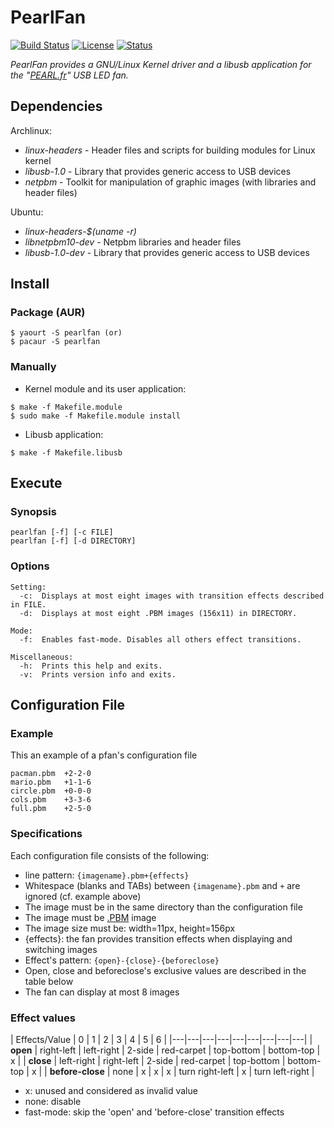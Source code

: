 

PearlFan
=========

[![Build Status](https://travis-ci.org/Ventto/bpep.svg?branch=master)](https://travis-ci.org/Ventto/pearlfan)
[![License](https://img.shields.io/badge/license-GPLv3-blue.svg?style=flat)](https://github.com/Ventto/pearlfan/blob/master/LICENSE)
[![Status](https://img.shields.io/badge/status-Release_v1.0-blue.svg?style=flat)](https://github.com/Ventto/pearlfan/releases)

*PearlFan provides a GNU/Linux Kernel driver and a libusb application for the "[PEARL.fr](https://www.pearl.fr/article/PX5939/ventilateur-usb-programmable-avec-message-defilant
)" USB LED fan.*

## Dependencies

Archlinux:

* *linux-headers* - Header files and scripts for building modules for Linux kernel
* *libusb-1.0* - Library that provides generic access to USB devices
* *netpbm* - Toolkit for manipulation of graphic images (with libraries and header files)

Ubuntu:

* *linux-headers-$(uname -r)*
* *libnetpbm10-dev* - Netpbm libraries and header files
* *libusb-1.0-dev* - Library that provides generic access to USB devices

## Install

### Package (AUR)

```
$ yaourt -S pearlfan (or)
$ pacaur -S pearlfan
```

### Manually

* Kernel module and its user application:

```
$ make -f Makefile.module
$ sudo make -f Makefile.module install
```

* Libusb application:

```
$ make -f Makefile.libusb
```

## Execute

### Synopsis

```
pearlfan [-f] [-c FILE]
pearlfan [-f] [-d DIRECTORY]
```

### Options

```
Setting:
  -c:  Displays at most eight images with transition effects described in FILE.
  -d:  Displays at most eight .PBM images (156x11) in DIRECTORY.

Mode:
  -f:  Enables fast-mode. Disables all others effect transitions.

Miscellaneous:
  -h:  Prints this help and exits.
  -v:  Prints version info and exits.
```

## Configuration File

### Example

This an example of a pfan's configuration file

```
pacman.pbm  +2-2-0
mario.pbm   +1-1-6
circle.pbm  +0-0-0
cols.pbm    +3-3-6
full.pbm    +2-5-0
```

### Specifications

Each configuration file consists of the following:

* line pattern: `{imagename}.pbm+{effects}`
* Whitespace (blanks and TABs) between `{imagename}.pbm` and `+` are ignored (cf. example above)
* The image must be in the same directory than the configuration file
* The image must be [.PBM](http://netpbm.sourceforge.net/doc/pbm.html) image
* The image size must be: width=11px, height=156px
* {effects}: the fan provides transition effects when displaying and switching images
* Effect's pattern: `{open}-{close}-{beforeclose}`
* Open, close and beforeclose's exclusive values are described in the table below
* The fan can display at most 8 images

### Effect values

| Effects/Value | 0 | 1 | 2 | 3 | 4 | 5 | 6 |
|---|---|---|---|---|---|---|---|---|
| **open** | right-left | left-right | 2-side | red-carpet | top-bottom | bottom-top | x |
| **close** | left-right | right-left | 2-side | red-carpet | top-bottom | bottom-top | x |
| **before-close** | none | x | x | x | turn right-left | x | turn left-right |

* x: unused and considered as invalid value
* none: disable
* fast-mode: skip the 'open' and 'before-close' transition effects
